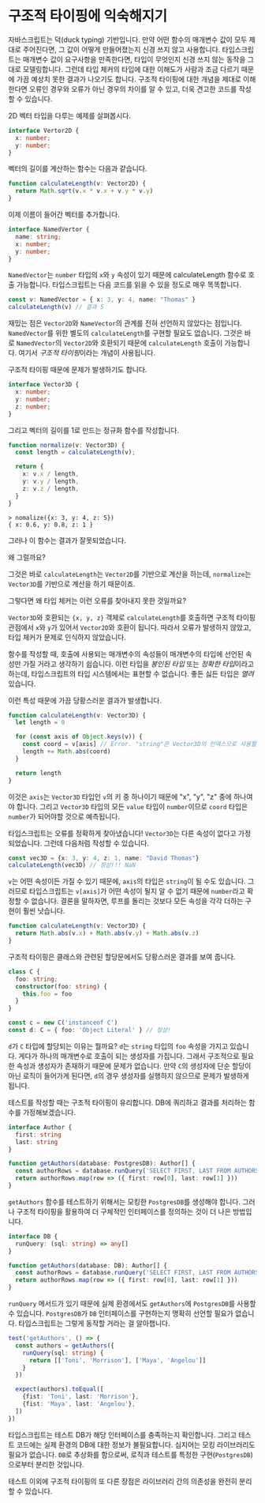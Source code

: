 # 구조적 타이핑에 익숙해지기

자바스크립트는 덕(duck typing) 기반입니다. 만약 어떤 함수의 매개변수 값이 모두 제대로 주어진다면, 그 값이 어떻게 만들어졌는지 신경 쓰지 않고 사용합니다. 타입스크립트는 매개변수 값이 요구사항을 만족한다면, 타입이 무엇인지 신경 쓰지 않는 동작을 그대로 모델링합니다. 그런데 타입 체커의 타입에 대한 이해도가 사람과 조금 다르기 때문에 가끔 예상치 못한 결과가 나오기도 합니다. 구조적 타이핑에 대한 개념을 제대로 이해한다면 오류인 경우와 오류가 아닌 경우의 차이를 알 수 있고, 더욱 견고한 코드를 작성할 수 있습니다.

2D 벡터 타입을 다루는 예제를 살펴봅시다.

```ts
interface Vertor2D {
  x: number;
  y: number;
}
```

벡터의 길이를 계산하는 함수는 다음과 같습니다.

```ts
function calculateLength(v: Vector2D) {
  return Math.sqrt(v.x * v.x + v.y * v.y)
}
```

이제 이름이 들어간 벡터를 추가합니다.

```ts
interface NamedVertor {
  name: string;
  x: number;
  y: number;
}
```

`NamedVector`는 `number` 타입의 `x`와 `y` 속성이 있기 때문에 calculateLength 함수로 호출 가능합니다. 타입스크립트는 다음 코드를 읽을 수 있을 정도로 매우 똑똑합니다.

```ts
const v: NamedVector = { x: 3, y: 4, name: "Thomas" }
calculateLength(v) // 결과 5
```

재밌는 점은 `Vector2D`와 `NameVector`의 관계를 전혀 선언하지 않았다는 점입니다. `NamedVector`를 위한 별도의 `calculateLength`를 구현할 필요도 없습니다. 그것은 바로 `NamedVector`의 `Vector2D`와 호환되기 때문에 `calculateLength` 호출이 가능합니다. 여기서 *구조적 타이핑*이라는 개념이 사용됩니다.

구조적 타이핑 때문에 문제가 발생하기도 합니다. 

```ts
interface Vector3D {
  x: number;
  y: number;
  z: number;
}
```

그리고 벡터의 길이를 1로 만드는 정규화 함수를 작성합니다.

```ts
function normalize(v: Vector3D) {
  const length = calculateLength(v);

  return {
    x: v.x / length,
    y: v.y / length,
    z: v.z / length,
  }
}
```

```
> nomalize({x: 3, y: 4, z: 5})
{ x: 0.6, y: 0.8, z: 1 }
```

그러나 이 함수는 결과가 잘못되었습니다.

왜 그럴까요?

그것은 바로 `calculateLength`는 `Vector2D`를 기반으로 계산을 하는데, `normalize`는 `Vector3D`를 기반으로 계산을 하기 때문이죠. 

그렇다면 왜 타입 체커는 이런 오류를 찾아내지 못한 것일까요?

`Vector3D`와 호환되는 `{x, y, z}` 객체로 `calculateLength`를 호출하면 구조적 타이핑 관점에서 `x`와 `y`가 있어서 `Vector2D`와 호환이 됩니다. 따라서 오류가 발생하지 않았고, 타입 체커가 문제로 인식하지 않았습니다.

함수를 작성할 때, 호출에 사용되는 매개변수의 속성들이 매개변수의 타입에 선언된 속성만 가질 거라고 생각하기 쉽습니다. 이런 타입을 *봉인된 타입* 또는 *정확한 타입*이라고 하는데, 타입스크립트의 타입 시스템에서는 표현할 수 없습니다. 좋든 싫든 타입은 *열려* 있습니다.

이런 특성 때문에 가끔 당황스러운 결과가 발생합니다.

```ts
function calculateLength(v: Vector3D) {
  let length = 0

  for (const axis of Object.keys(v)) {
    const coord = v[axis] // Error. "string"은 Vector3D의 인덱스으로 사용할 수 없기 때문에 엘리먼트는 암시적으로 "any" 타입입니다.
    length += Math.abs(coord)
  }

  return length
}
```

이것은 `axis`는 `Vector3D` 타입인 `v`의 키 중 하나이기 때문에 "x", "y", "z" 중에 하나여야 합니다. 그리고 `Vector3D` 타입의 모든 `value` 타입이 `number`이므로 `coord` 타입은 `number`가 되어야할 것으로 예측됩니다.

타입스크립트는 오류를 정확하게 찾아냈습니다! `Vector3D`는 다른 속성이 없다고 가정되었습니다. 그런데 다음처럼 작성할 수 있습니다.

```ts
const vec3D = {x: 3, y: 4, z: 1, name: "David Thomas"}
calculateLength(vec3D) // 정상!!! NaN
```

`v`는 어떤 속성이든 가질 수 있기 때문에, `axis`의 타입은 `string`이 될 수도 있습니다. 그러므로 타입스크립트는 `v[axis]`가 어떤 속성이 될지 알 수 없기 때문에 `number`라고 확정할 수 없습니다. 결론을 말하자면, 루프를 돌리는 것보다 모든 속성을 각각 더하는 구현이 훨씬 낫습니다.

```ts
function calculateLength(v: Vector3D) {
  return Math.abs(v.x) + Math.abs(v.y) + Math.abs(v.z)
}
```

구조적 타이핑은 클래스와 관련된 할당문에서도 당황스러운 결과를 보여 줍니다.

```ts
class C {
  foo: string;
  constructor(foo: string) {
    this.foo = foo
  }
}

const c = new C('instanceof C')
const d: C = { foo: 'Object Literal' } // 정상!
```

`d`가 `C` 타입에 할당되는 이유는 뭘까요? `d`는 `string` 타입의 `foo` 속성을 가지고 있습니다. 게다가 하나의 매개변수로 호출이 되는 생성자를 가집니다. 그래서 구조적으로 필요한 속성과 생성자가 존재하기 때문에 문제가 없습니다. 만약 `C`의 생성자에 단순 할당이 아닌 로직이 들어가게 된다면, `d`의 경우 생성자를 실행하지 않으므로 문제가 발생하게 됩니다.

테스트를 작성할 때는 구조적 타이핑이 유리합니다. DB에 쿼리하고 결과를 처리하는 함수를 가정해보겠습니다.

```ts
interface Author {
  first: string
  last: string
}

function getAuthors(database: PostgresDB): Author[] {
  const authorRows = database.runQuery('SELECT FIRST, LAST FROM AUTHORS');
  return authorRows.map(row => ({ first: row[0], last: row[1] }))
}
```

`getAuthors` 함수를 테스트하기 위해서는 모킹한 `PostgresDB`를 생성해야 합니다. 그러나 구조적 타이핑을 활용하여 더 구체적인 인터페이스를 정의하는 것이 더 나은 방법입니다.

```ts
interface DB {
  runQuery: (sql: string) => any[]
}

function getAuthors(database: DB): Author[] {
  const authorRows = database.runQuery('SELECT FIRST, LAST FROM AUTHORS');
  return authorRows.map(row => ({ first: row[0], last: row[1] }))
}
```

`runQuery` 메서드가 있기 때문에 실제 환경에서도 `getAuthors`에 `PostgresDB`를 사용할 수 있습니다. `PostgresDB`가 `DB` 인터페이스를 구현하는지 명확히 선언할 필요가 없습니다. 타입스크립트는 그렇게 동작할 거라는 걸 알아챕니다.

```ts
test('getAuthors', () => {
  const authors = getAuthors({
    runQuery(sql: string) {
      return [['Toni', 'Morrison'], ['Maya', 'Angelou']]
    }
  })

  expect(authors).toEqual([
    {fist: 'Toni', last: 'Morrison'},
    {fist: 'Maya', last: 'Angelou'},
  ])
})
```

타입스크립트는 테스트 DB가 해당 인터페이스를 충족하는지 확인합니다. 그리고 테스트 코드에는 실제 환경의 DB에 대한 정보가 불필요합니다. 심지어는 모킹 라이브러리도 필요가 없습니다. `DB`로 추상화를 함으로써, 로직과 테스트를 특정한 구현(`PostgresDB`)으로부터 분리한 것입니다.

테스트 이외에 구조적 타이핑의 또 다른 장점은 라이브러리 간의 의존성을 완전히 분리할 수 있습니다.

